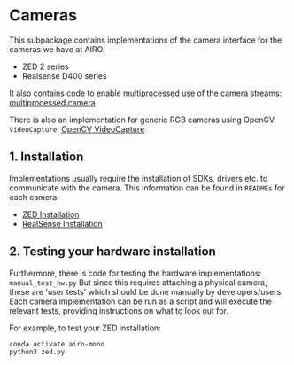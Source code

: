 
# Cameras
This subpackage contains implementations of the camera interface for the cameras we have at AIRO.

- ZED 2 series
- Realsense D400 series

It also contains code to enable multiprocessed use of the camera streams: [multiprocessed camera](./multiprocess/)

There is also an implementation for generic RGB cameras using OpenCV `VideoCapture`: [OpenCV VideoCapture](./opencv_videocapture/)

## 1. Installation
Implementations usually require the installation of SDKs, drivers etc. to communicate with the camera.
This information can be found in `READMEs` for each camera:
* [ZED Installation](zed/installation.md)
* [RealSense Installation](realsense/realsense_installation.md)


## 2. Testing your hardware installation
Furthermore, there is code for testing the hardware implementations: `manual_test_hw.py`
But since this requires attaching a physical camera, these are 'user tests' which should be done manually by developers/users.
Each camera implementation can be run as a script and will execute the relevant tests, providing instructions on what to look out for.

For example, to test your ZED installation:
```
conda activate airo-mono
python3 zed.py
```
